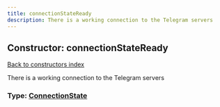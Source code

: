 ```yaml
---
title: connectionStateReady
description: There is a working connection to the Telegram servers
---
```

## Constructor: connectionStateReady  
[Back to constructors index](index.md)



There is a working connection to the Telegram servers




### Type: [ConnectionState](../types/ConnectionState.md)


